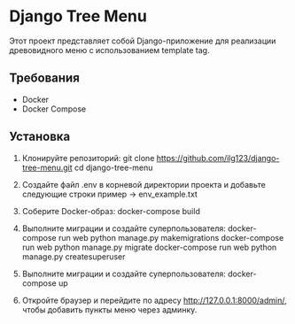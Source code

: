 # Django Tree Menu

Этот проект представляет собой Django-приложение для реализации древовидного меню с использованием template tag.

## Требования

- Docker
- Docker Compose

## Установка

1. Клонируйте репозиторий:
   git clone https://github.com/ilg123/django-tree-menu.git
   cd django-tree-menu

2. Создайте файл .env в корневой директории проекта и добавьте следующие строки пример -> env_example.txt

3. Соберите Docker-образ:
    docker-compose build

4. Выполните миграции и создайте суперпользователя:
    docker-compose run web python manage.py makemigrations
    docker-compose run web python manage.py migrate
    docker-compose run web python manage.py createsuperuser

5. Выполните миграции и создайте суперпользователя:
    docker-compose up


6. Откройте браузер и перейдите по адресу http://127.0.0.1:8000/admin/, чтобы добавить пункты меню через админку.





